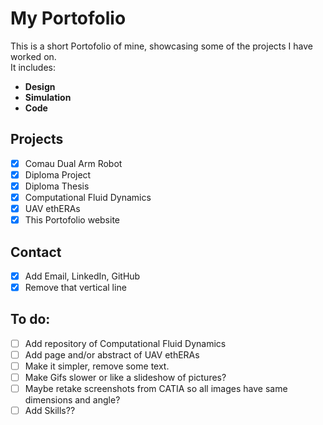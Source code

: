 # My Portofolio
This is a short Portofolio of mine, showcasing some of the projects I have worked on.\
It includes: 
- **Design**
- **Simulation**
- **Code**

## Projects
- [X] Comau Dual Arm Robot
- [X] Diploma Project
- [X] Diploma Thesis
- [X] Computational Fluid Dynamics
- [X] UAV ethERAs
- [X] This Portofolio website

## Contact
- [X] Add Email, LinkedIn, GitHub
- [X] Remove that vertical line

## To do:
- [ ] Add repository of Computational Fluid Dynamics
- [ ] Add page and/or abstract of UAV ethERAs
- [ ] Make it simpler, remove some text.
- [ ] Make Gifs slower or like a slideshow of pictures?
- [ ] Maybe retake screenshots from CATIA so all images have same dimensions and angle?
- [ ] Add Skills??
